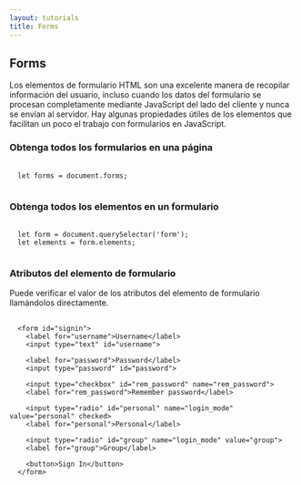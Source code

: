 ```yaml
---
layout: tutorials
title: Forms
---
```

<h2 class="tutorials-content__sub-title">Forms</h2>

<p class="tutorials-content__text">Los elementos de formulario HTML son una excelente manera de recopilar información del usuario, incluso cuando los datos del formulario se procesan completamente mediante JavaScript del lado del cliente y nunca se envían al servidor. Hay algunas propiedades útiles de los elementos que facilitan un poco el trabajo con formularios en JavaScript.</p>

<h3 class="tutorials-content__sub-title">Obtenga todos los formularios en una página</h3>

<pre>
  <code class="language-javascript">
  let forms = document.forms;
  </code>
</pre>

<h3 class="tutorials-content__sub-title">Obtenga todos los elementos en un formulario</h3>

<pre>
  <code class="language-javascript">
  let form = document.querySelector('form');
  let elements = form.elements;
  </code>
</pre>

<h3 class="tutorials-content__sub-title">Atributos del elemento de formulario</h3>

<p class="tutorials-content__text">Puede verificar el valor de los atributos del elemento de formulario llamándolos directamente.</p>

<pre>
  <code class="language-html">
  &#60;form id="signin"&#62;
    &#60;label for="username"&#62;Username&#60;/label&#62;
    &#60;input type="text" id="username"&#62;

    &#60;label for="password"&#62;Password&#60;/label&#62;
    &#60;input type="password" id="password"&#62;

    &#60;input type="checkbox" id="rem_password" name="rem_password"&#62;
    &#60;label for="rem_password"&#62;Remember password&#60;/label&#62;

    &#60;input type="radio" id="personal" name="login_mode" value="personal" checked&#62;
    &#60;label for="personal"&#62;Personal&#60;/label&#62;

    &#60;input type="radio" id="group" name="login_mode" value="group"&#62;
    &#60;label for="group"&#62;Group&#60;/label&#62;

    &#60;button&#62;Sign In&#60;/button&#62;
  &#60;/form&#62;
  </code>
</pre>
